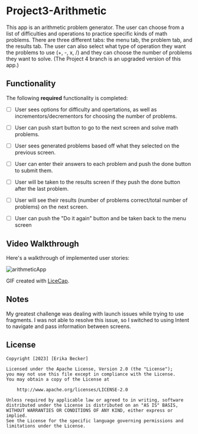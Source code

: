 # Project3-Arithmetic

This app is an arithmetic problem generator. The user can choose from a list of difficulties and operations to practice specific kinds of math problems.
There are three different tabs: the menu tab, the problem tab, and the results tab.
The user can also select what type of operation they want the problems to use (+, -, x, /) and they can choose the number of problems they want to solve. (The Project 4 branch is an upgraded version of this app.)


## Functionality 

The following **required** functionality is completed:

* [ ] User sees options for difficulty and opertations, as well as incrementors/decrementors for choosing the number of problems.
* [ ] User can push start button to go to the next screen and solve math problems.
* [ ] User sees generated problems based off what they selected on the previous screen.
* [ ] User can enter their answers to each problem and push the done button to submit them.
* [ ] User will be taken to the results screen if they push the done button after the last problem.
* [ ] User will see their results (number of problems correct/total number of problems) on the next screen.
* [ ] User can push the "Do it again" button and be taken back to the menu screen


## Video Walkthrough

Here's a walkthrough of implemented user stories:

![arithmeticApp](https://github.com/eribecke/Project3-Arithmetic/assets/97013344/bf5903ab-e2d1-42d9-886c-9d5a43c84f61)

GIF created with [LiceCap](http://www.cockos.com/licecap/).

## Notes

My greatest challenge was dealing with launch issues while trying to use fragments. I was not able to resolve this issue, so I switched to using Intent to navigate and pass information between screens.

## License

    Copyright [2023] [Erika Becker]

    Licensed under the Apache License, Version 2.0 (the "License");
    you may not use this file except in compliance with the License.
    You may obtain a copy of the License at

        http://www.apache.org/licenses/LICENSE-2.0

    Unless required by applicable law or agreed to in writing, software
    distributed under the License is distributed on an "AS IS" BASIS,
    WITHOUT WARRANTIES OR CONDITIONS OF ANY KIND, either express or implied.
    See the License for the specific language governing permissions and
    limitations under the License.
